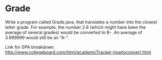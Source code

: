 # Grade
Write a program called Grade.java, that translates a number into the closest letter grade. For example, the number 2.8 (which might have been the average of several grades) would be converted to B-. An average of 3.999999 would still be an "A-".
 
Link for GPA breakdown. 
http://www.collegeboard.com/html/academicTracker-howtoconvert.html
